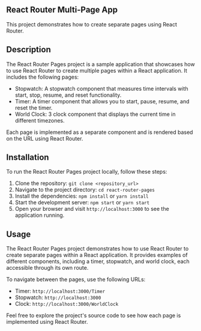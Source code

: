 ## React Router Multi-Page App

This project demonstrates how to create separate pages using React Router.

## Description

The React Router Pages project is a sample application that showcases how to use React Router to create multiple pages within a React application. It includes the following pages:

- Stopwatch: A stopwatch component that measures time intervals with start, stop, resume, and reset functionality.
- Timer: A timer component that allows you to start, pause, resume, and reset the timer.
- World Clock: 3 clock component that displays the current time in different timezones.

Each page is implemented as a separate component and is rendered based on the URL using React Router.

## Installation

To run the React Router Pages project locally, follow these steps:

1. Clone the repository: `git clone <repository_url>`
2. Navigate to the project directory: `cd react-router-pages`
3. Install the dependencies: `npm install` or `yarn install`
4. Start the development server: `npm start` or `yarn start`
5. Open your browser and visit `http://localhost:3000` to see the application running.

## Usage

The React Router Pages project demonstrates how to use React Router to create separate pages within a React application. It provides examples of different components, including a timer, stopwatch, and world clock, each accessible through its own route.

To navigate between the pages, use the following URLs:

- Timer: `http://localhost:3000/Timer`
- Stopwatch: `http://localhost:3000`
- Clock: `http://localhost:3000/WorldClock`

Feel free to explore the project's source code to see how each page is implemented using React Router.

